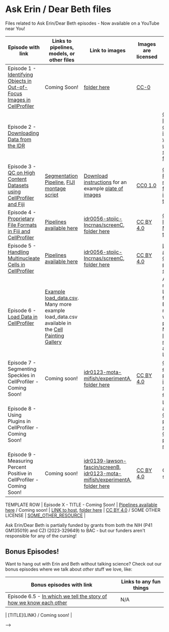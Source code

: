 # Ask Erin / Dear Beth files 
Files related to Ask Erin/Dear Beth episodes - Now available on a YouTube near You!

| Episode with link | Links to pipelines, models, or other files | Link to images | Images are licensed | Links to other resources |
|-------------------|--------------------------------------------|----------------|---------------------|--------------------------|
| Episode 1 - [Identifying Objects in Out-of-Focus Images in CellProfiler](https://www.youtube.com/watch?v=JcfPQ44p3pc) | Coming Soon! | [folder here](https://drive.google.com/drive/folders/1iGU0V7KW0AZBKOs-Hx15VAxYeNChPcln) | [CC-0](https://creativecommons.org/public-domain/cc0/) | |
| Episode 2 - [Downloading Data from the IDR](https://youtu.be/7LUrF3JTfV4) | | | | [Cyberduck](https://cyberduck.io), [IDR](https://idr.openmicroscopy.org), [IDR download instructions - with great updates since we last filmed!](https://idr.openmicroscopy.org/about/download.html) |
| Episode 3 - [QC on High Content Datasets using CellProfiler and Fiji](https://youtu.be/5pAcdd_Nn00) | [Segmentation Pipeline](https://github.com/broadinstitute/imaging-platform-pipelines/blob/master/JUMP_production/JUMP_segment_LoadData_v1.cppipe), [FIJI montage script](https://github.com/broadinstitute/ImagingPlatformHelpfulScripts/blob/main/make_fiji_montages_std.py) | [Download instructions](https://broadinstitute.github.io/cellpainting-gallery/download_instructions.html) for an example [plate of images](https://open.quiltdata.com/b/cellpainting-gallery/tree/cpg0000-jump-pilot/source_4/workspace/assaydev/2020_11_04_CPJUMP1/) | [CC0 1.0](https://creativecommons.org/publicdomain/zero/1.0/deed.en) | [Current Protocols manuscript first introducing this approach](https://doi.org/10.1002/cpz1.89) |
| Episode 4 - [Proprietary File Formats in Fiji and CellProfiler](https://youtu.be/Qsf3um87xPs)| [Pipelines available here](https://github.com/ciminilab/AskErin_DearBeth/tree/main/files/Ep4_5) | [idr0056-stojic-Incrnas/screenC](https://idr.openmicroscopy.org/webclient/?show=screen-2303), [folder here](https://drive.google.com/drive/folders/1HaQIRUuYD-QBYhXM31ahR4XYuOkuDcal) | [CC BY 4.0](https://creativecommons.org/licenses/by/4.0/) | [CellProfiler Input Modules tutorial](https://tutorials.cellprofiler.org/#input-modules) |
| Episode 5 - [Handling Multinucleate Cells in CellProfiler](https://youtu.be/NIuECUW_OeI)| [Pipelines available here](https://github.com/ciminilab/AskErin_DearBeth/tree/main/files/Ep4_5) | [idr0056-stojic-Incrnas/screenC](https://idr.openmicroscopy.org/webclient/?show=screen-2303), [folder here](https://drive.google.com/drive/folders/1HaQIRUuYD-QBYhXM31ahR4XYuOkuDcal) | [CC BY 4.0](https://creativecommons.org/licenses/by/4.0/) | [Learn more about CellProfiler's plugin system](https://plugins.cellprofiler.org/overview.html) |
| Episode 6 - [Load Data in CellProfiler](https://youtu.be/xhvZK-rCYz8)| [Example load_data.csv](https://github.com/ciminilab/AskErin_DearBeth/tree/main/files/Ep6). Many more example load_data.csv available in the [Cell Painting Gallery](https://github.com/broadinstitute/cellpainting-gallery) | | | Automatically make LoadData.csv from Perkin Elmer microscopes with [pe2loaddata](https://github.com/broadinstitute/pe2loaddata), More on [Input modules](https://tutorials.cellprofiler.org/#input-modules) (the alternative to LoadData) |
| Episode 7 - Segmenting Speckles in CellProfiler - Coming Soon! <!-- [Segmenting Speckles in CellProfiler](https://youtu.be/MKofdTekoss) --> | Coming soon! | [idr0123-mota-mifish/experimentA](https://idr.openmicroscopy.org/webclient/?show=dataset-16553), [folder here](https://drive.google.com/drive/folders/1Iq59UTGt_adWOjYUeNbIv1xVXyEdfzek) | [CC BY 4.0](https://creativecommons.org/licenses/by/4.0/)  | [CellProfiler example page, including a speckles example](https://cellprofiler.org/examples) |
| Episode 8 - Using Plugins in CellProfiler - Coming Soon! <!-- [Using Plugins in CellProfiler](https://youtu.be/31iK-ETKtFM) --> | | | | Learn more about [CellProfiler's plugin system](https://plugins.cellprofiler.org/overview.html), [CellProfiler-plugins repository](https://github.com/CellProfiler/CellProfiler-plugins) |
| Episode 9 - Measuring Percent Positive in CellProfiler - Coming Soon! <!-- [Measuring Percent Positive in CellProfiler](https://youtu.be/31iK-ETKtFM) --> | Coming soon! | [idr0139-lawson-fascin/screenB](https://idr.openmicroscopy.org/webclient/?show=well-2210471), [idr0123-mota-mifish/experimentA](https://idr.openmicroscopy.org/webclient/?show=dataset-16553), [folder here](https://drive.google.com/drive/folders/13AUhTIrNN393pJa9NRJzaaxPHC6PcS_e) | [CC BY 4.0](https://creativecommons.org/licenses/by/4.0/) | Coming soon! |

<p hidden>
Commented out text not shown on the page

TEMPLATE ROW
| Episode X - TITLE - Coming Soon! <!-- [TITLE](link) --> | [Pipelines available here](LINK) / Coming soon! | [LINK to host](), [folder here](LINK_TO_OUR_FOLDER) | [CC BY 4.0](https://creativecommons.org/licenses/by/4.0/) / SOME OTHER LICENSE | [SOME_OTHER_RESOURCE]() |

</p>

Ask Erin/Dear Beth is partially funded by grants from both the NIH (P41 GM135019) and CZI (2023-329649) to BAC - but our funders aren't responsible for any of the cursing!

## Bonus Episodes!

Want to hang out with Erin and Beth without talking science?
Check out our bonus episodes where we talk about *other* stuff we love, like:

| Bonus episodes with link | Links to any fun things |
|--------------------------|-------------------------|
| Episode 6.5 - [In which we tell the story of how we know each other](https://youtu.be/9gKE9euaUJo) | N/A |

<!--
Commented out text not shown on the page

TEMPLATE ROW
| Episode X.5 - TITLE - Coming Soon! <!-- [TITLE](link) --> | [TITLE](LINK) / Coming soon! | 

--> 
